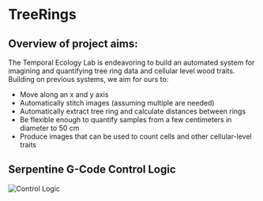 # TreeRings

## Overview of project aims:
The Temporal Ecology Lab is endeavoring to build an automated system for imagining and quantifying tree ring data and cellular level wood traits. Building on previous systems, we aim for ours to:
* Move along an x and y axis
* Automatically stitch images (assuming multiple are needed)
* Automatically extract tree ring and calculate distances between rings
* Be flexible enough to quantify samples from a few centimeters in diameter to 50 cm
* Produce images that can be used to count cells and other cellular-level traits

## Serpentine G-Code Control Logic
![Control Logic]("./docs/diagrams/G_code_serpentine_logic.png")
